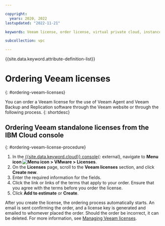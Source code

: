 ```yaml
---

copyright:
  years: 2020, 2022
lastupdated: "2022-11-21"

keywords: Veeam license, order license, virtual private cloud, instance backup

subcollection: vpc

---
```


{{site.data.keyword.attribute-definition-list}}

# Ordering Veeam licenses
{: #ordering-veeam-licenses}

You can order a Veeam license for the use of Veeam Agent and Veeam Backup and Replication software through the Veeam website or through the following process.
{: shortdesc}

## Ordering Veeam standalone licenses from the IBM Cloud console
{: #ordering-veeam-license-procedure}

1. In the [{{site.data.keyword.cloud}} console](https://console.cloud.ibm.com){: external}, navigate to **Menu icon ![Menu icon](../icons/icon_hamburger.svg) > VMware > Licenses**.
2. On the **Licenses** page, scroll to the **Veeam licenses** section, and click **Create new**.
3. Enter the required information for the fields.
4. Click the link or links of the terms that apply to your order. Ensure that you agree with the terms before you order the license.
5. Click **Add to estimate** or **Create**.

After you create the license, the ordering process automatically starts. An email is sent confirming the order, and a license key is generated and emailed to whomever placed the order. Should the order be incorrect, it can be deleted. For more information, see [Managing Veeam licenses](/docs/vmwaresolutions?topic=vmwaresolutions-veeam_managing_licenses).
